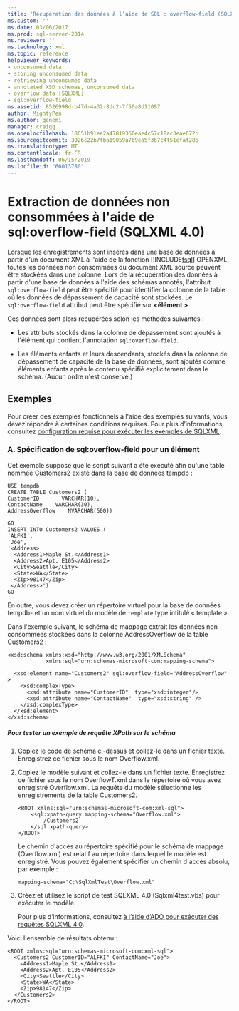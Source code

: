```yaml
---
title: 'Récupération des données à l’aide de SQL : overflow-field (SQLXML 4.0) | Microsoft Docs'
ms.custom: ''
ms.date: 03/06/2017
ms.prod: sql-server-2014
ms.reviewer: ''
ms.technology: xml
ms.topic: reference
helpviewer_keywords:
- unconsumed data
- storing unconsumed data
- retrieving unconsumed data
- annotated XSD schemas, unconsumed data
- overflow data [SQLXML]
- sql:overflow-field
ms.assetid: 8526998d-b47d-4a32-8dc2-7f50a8d11097
author: MightyPen
ms.author: genemi
manager: craigg
ms.openlocfilehash: 18651b91ee2a47819360eae4c57c18ac3eae672b
ms.sourcegitcommit: 3026c22b7fba19059a769ea5f367c4f51efaf286
ms.translationtype: MT
ms.contentlocale: fr-FR
ms.lasthandoff: 06/15/2019
ms.locfileid: "66013780"
---
```

# <a name="retrieving-unconsumed-data-using-the-sqloverflow-field-sqlxml-40"></a>Extraction de données non consommées à l'aide de sql:overflow-field (SQLXML 4.0)
  Lorsque les enregistrements sont insérés dans une base de données à partir d'un document XML à l'aide de la fonction [!INCLUDE[tsql](../../includes/tsql-md.md)] OPENXML, toutes les données non consommées du document XML source peuvent être stockées dans une colonne. Lors de la récupération des données à partir d'une base de données à l'aide des schémas annotés, l'attribut `sql:overflow-field` peut être spécifié pour identifier la colonne de la table où les données de dépassement de capacité sont stockées. Le `sql:overflow-field` attribut peut être spécifié sur  **\<élément >** .  
  
 Ces données sont alors récupérées selon les méthodes suivantes :  
  
-   Les attributs stockés dans la colonne de dépassement sont ajoutés à l'élément qui contient l'annotation `sql:overflow-field`.  
  
-   Les éléments enfants et leurs descendants, stockés dans la colonne de dépassement de capacité de la base de données, sont ajoutés comme éléments enfants après le contenu spécifié explicitement dans le schéma. (Aucun ordre n'est conservé.)  
  
## <a name="examples"></a>Exemples  
 Pour créer des exemples fonctionnels à l'aide des exemples suivants, vous devez répondre à certaines conditions requises. Pour plus d’informations, consultez [configuration requise pour exécuter les exemples de SQLXML](../sqlxml/requirements-for-running-sqlxml-examples.md).  
  
### <a name="a-specifying-sqloverflow-field-for-an-element"></a>A. Spécification de sql:overflow-field pour un élément  
 Cet exemple suppose que le script suivant a été exécuté afin qu'une table nommée Customers2 existe dans la base de données tempdb :  
  
```  
USE tempdb  
CREATE TABLE Customers2 (  
CustomerID       VARCHAR(10),   
ContactName    VARCHAR(30),   
AddressOverflow    NVARCHAR(500))  
  
GO  
INSERT INTO Customers2 VALUES (  
'ALFKI',   
'Joe',  
'<Address>  
  <Address1>Maple St.</Address1>  
  <Address2>Apt. E105</Address2>  
  <City>Seattle</City>  
  <State>WA</State>  
  <Zip>98147</Zip>  
 </Address>')  
GO  
```  
  
 En outre, vous devez créer un répertoire virtuel pour la base de données tempdb- et un nom virtuel du modèle de `template` type intitulé « template ».  
  
 Dans l'exemple suivant, le schéma de mappage extrait les données non consommées stockées dans la colonne AddressOverflow de la table Customers2 :  
  
```  
<xsd:schema xmlns:xsd="http://www.w3.org/2001/XMLSchema"  
            xmlns:sql="urn:schemas-microsoft-com:mapping-schema">  
  
  <xsd:element name="Customers2" sql:overflow-field="AddressOverflow" >  
    <xsd:complexType>  
      <xsd:attribute name="CustomerID"  type="xsd:integer"/>  
      <xsd:attribute name="ContactName"  type="xsd:string" />  
    </xsd:complexType>  
  </xsd:element>  
</xsd:schema>  
```  
  
##### <a name="to-test-a-sample-xpath-query-against-the-schema"></a>Pour tester un exemple de requête XPath sur le schéma  
  
1.  Copiez le code de schéma ci-dessus et collez-le dans un fichier texte. Enregistrez ce fichier sous le nom Overflow.xml.  
  
2.  Copiez le modèle suivant et collez-le dans un fichier texte. Enregistrez ce fichier sous le nom OverflowT.xml dans le répertoire où vous avez enregistré Overflow.xml. La requête du modèle sélectionne les enregistrements de la table Customers2.  
  
    ```  
    <ROOT xmlns:sql="urn:schemas-microsoft-com:xml-sql">  
        <sql:xpath-query mapping-schema="Overflow.xml">  
            /Customers2  
        </sql:xpath-query>  
    </ROOT>  
    ```  
  
     Le chemin d'accès au répertoire spécifié pour le schéma de mappage (Overflow.xml) est relatif au répertoire dans lequel le modèle est enregistré. Vous pouvez également spécifier un chemin d'accès absolu, par exemple :  
  
    ```  
    mapping-schema="C:\SqlXmlTest\Overflow.xml"  
    ```  
  
3.  Créez et utilisez le script de test SQLXML 4.0 (Sqlxml4test.vbs) pour exécuter le modèle.  
  
     Pour plus d’informations, consultez [à l’aide d’ADO pour exécuter des requêtes SQLXML 4.0](../sqlxml/using-ado-to-execute-sqlxml-4-0-queries.md).  
  
 Voici l'ensemble de résultats obtenu :  
  
```  
<ROOT xmlns:sql="urn:schemas-microsoft-com:xml-sql">  
  <Customers2 CustomerID="ALFKI" ContactName="Joe">  
    <Address1>Maple St.</Address1>   
    <Address2>Apt. E105</Address2>   
    <City>Seattle</City>   
    <State>WA</State>   
    <Zip>98147</Zip>   
  </Customers2>  
</ROOT>  
```  
  
  
